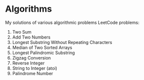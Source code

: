 # Algorithms
My solutions of various algorithmic problems
LeetCode problems:
  1. Two Sum
  2. Add Two Numbers
  3. Longest Substring Without Repeating Characters
  4. Median of Two Sorted Arrays
  5. Longest Palindromic Substring
  6. Zigzag Conversion
  7. Reverse Integer
  8. String to Integer (atoi)
  9. Palindrome Number
